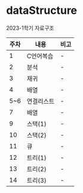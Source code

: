 # dataStructure
2023-1학기 자료구조 



|주차|내용|비고|
|------|---|---|
|1|C언어복습|-|
|2|분석|-|
|3|재귀|-|
|4|배열|-|
|5~6|연결리스트|-|
|7|배열|-|
|9|스택(1)|-|
|10|스택(2)|-|
|11|큐|-|
|12|트리(1)|-|
|13|트리(2)|-|
|14|트리(3)|-|
